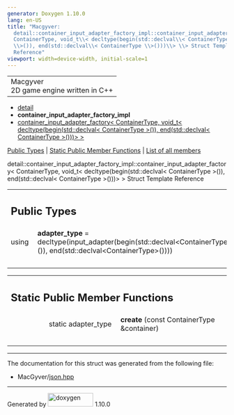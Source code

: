 ```yaml
---
generator: Doxygen 1.10.0
lang: en-US
title: "Macgyver:
  detail::container_input_adapter_factory_impl::container_input_adapter_factory\\<
  ContainerType, void_t\\< decltype(begin(std::declval\\< ContainerType
  \\>()), end(std::declval\\< ContainerType \\>()))\\> \\> Struct Template
  Reference"
viewport: width=device-width, initial-scale=1
---
```


<div id="top">

<div id="titlearea">

<table data-cellspacing="0" data-cellpadding="0">
<colgroup>
<col style="width: 100%" />
</colgroup>
<tbody>
<tr id="projectrow" class="odd">
<td id="projectalign"><div id="projectname">
Macgyver
</div>
<div id="projectbrief">
2D game engine written in C++
</div></td>
</tr>
</tbody>
</table>

</div>

<div id="main-nav">

</div>

<div id="nav-path" class="navpath">

- <a href="namespacedetail.html" class="el">detail</a>
- **container_input_adapter_factory_impl**
- <a
  href="structdetail_1_1container__input__adapter__factory__impl_1_1container__input__adapter__factory_3c644ae35b641285039c4edb8bb512793.html"
  class="el">container_input_adapter_factory&lt; ContainerType, void_t&lt;
  decltype(begin(std::declval&lt; ContainerType &gt;()),
  end(std::declval&lt; ContainerType &gt;()))&gt; &gt;</a>

</div>

</div>

<div class="header">

<div class="summary">

[Public Types](#pub-types) \| [Static Public Member
Functions](#pub-static-methods) \| [List of all
members](structdetail_1_1container__input__adapter__factory__impl_1_1container__input__adapter__factory_34e26a27d8f254ba9c2a74134ffd5f0c7.html)

</div>

<div class="headertitle">

<div class="title">

detail::container_input_adapter_factory_impl::container_input_adapter_factory\<
ContainerType, void_t\< decltype(begin(std::declval\< ContainerType
\>()), end(std::declval\< ContainerType \>()))\> \> Struct Template
Reference

</div>

</div>

</div>

<div class="contents">

<table class="memberdecls">
<colgroup>
<col style="width: 50%" />
<col style="width: 50%" />
</colgroup>
<tbody>
<tr class="odd heading">
<td colspan="2"><h2 id="public-types" class="groupheader"><span
id="pub-types"></span> Public Types</h2></td>
</tr>
<tr id="r_a207039125e6dcb091170b0b6f8e05cdb"
class="even memitem:a207039125e6dcb091170b0b6f8e05cdb">
<td class="memItemLeft" style="text-align: right;"
data-valign="top"><span id="a207039125e6dcb091170b0b6f8e05cdb"></span>
using </td>
<td class="memItemRight"
data-valign="bottom"><strong>adapter_type</strong> =
decltype(input_adapter(begin(std::declval&lt;ContainerType&gt;()),
end(std::declval&lt;ContainerType&gt;())))</td>
</tr>
<tr class="odd separator:a207039125e6dcb091170b0b6f8e05cdb">
<td colspan="2" class="memSeparator"> </td>
</tr>
</tbody>
</table>

<table class="memberdecls">
<colgroup>
<col style="width: 50%" />
<col style="width: 50%" />
</colgroup>
<tbody>
<tr class="odd heading">
<td colspan="2"><h2 id="static-public-member-functions"
class="groupheader"><span id="pub-static-methods"></span> Static Public
Member Functions</h2></td>
</tr>
<tr id="r_a6b9ccb1f4f7503123e553956abde9b85"
class="even memitem:a6b9ccb1f4f7503123e553956abde9b85">
<td class="memItemLeft" style="text-align: right;"
data-valign="top"><span id="a6b9ccb1f4f7503123e553956abde9b85"></span>
static adapter_type </td>
<td class="memItemRight" data-valign="bottom"><strong>create</strong>
(const ContainerType &amp;container)</td>
</tr>
<tr class="odd separator:a6b9ccb1f4f7503123e553956abde9b85">
<td colspan="2" class="memSeparator"> </td>
</tr>
</tbody>
</table>

------------------------------------------------------------------------

The documentation for this struct was generated from the following file:

- MacGyver/<a href="json_8hpp_source.html" class="el">json.hpp</a>

</div>

------------------------------------------------------------------------

<span class="small">Generated
by [<img src="doxygen.svg" class="footer" width="104" height="31"
alt="doxygen" />](https://www.doxygen.org/index.html) 1.10.0</span>
